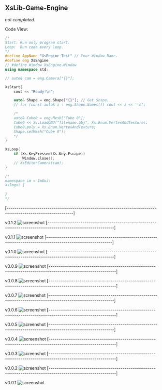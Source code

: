 ## XsLib-Game-Engine

_not complated._

Code View:
```cpp
/*
Start: Run only program start.
Loop:  Run code every loop.
*/
#define AppName "XsEngine Test" // Your Window Name.
#define eng XsEngine
// #define Window XsEngine.Window
using namespace std;

// auto& cam = eng.Camera["{}"];

XsStart{
	cout << "Ready!\n";

	auto& Shape = eng.Shape["{}"]; // Get Shape.
	// for (const auto& i : eng.Shape.Names()) cout << i << '\n';

	/*
	auto& Cube0 = eng.Mesh["Cube 0"];
	Cube0 << Xs.LoadOBJ("filename.obj", Xs.Enum.VertexAndTexture);
	Cube0.poly = Xs.Enum.VertexAndTexture;
	Shape.setMesh("Cube 0");
	*/
}

XsLoop{
	if (Xs.KeyPressed(Xs.Key.Escape))
		Window.close();
	// XsEditorCamera(cam);
}

/*
namespace im = ImGui;
XsImgui {
	
}
*/
```
[----------------------------------------------------------------------------------------------------------------]

v0.1.2
![screenshot](https://github.com/TYSON-Alii/XsLib-Game-Engine/blob/82a873e3fb0760061a6638e196478e16a5f09127/screenshots-archive/v0.1.2.png)
[----------------------------------------------------------------------------------------------------------------]

v0.1.1
![screenshot](https://github.com/TYSON-Alii/XsLib-Game-Engine/blob/aaf65770c3840cd929f253527b84a34186b43f8b/screenshots-archive/v0.1.1.png)
[----------------------------------------------------------------------------------------------------------------]

v0.1.0
![screenshot](https://github.com/TYSON-Alii/XsLib-Game-Engine/blob/9c517c080ebf2a8f6344bdd2450c7843afd40bf8/screenshots-archive/v0.1.0.png)
[----------------------------------------------------------------------------------------------------------------]

v0.0.9
![screenshot](https://github.com/TYSON-Alii/XsLib-Game-Engine/blob/8bfe28c13375cdd283406e3b851204e7834a2efa/screenshots-archive/v0.0.9.png)
[----------------------------------------------------------------------------------------------------------------]

v0.0.8
![screenshot](https://github.com/TYSON-Alii/XsLib-Game-Engine/blob/00a2edac2840f264941c71cbbad7250668dbec4e/screenshots-archive/v0.0.8.png)
[----------------------------------------------------------------------------------------------------------------]

v0.0.7
![screenshot](https://github.com/TYSON-Alii/XsLib-Game-Engine/blob/fa283e821f04d34ba70aec19c387889661dd223c/screenshots-archive/v0.0.7.png)
[----------------------------------------------------------------------------------------------------------------]

v0.0.6
![screenshot](https://github.com/TYSON-Alii/XsLib-Game-Engine/blob/e450b0798416bbf9db6e6a2831d426e76137ea3a/screenshots-archive/v0.0.6.png)
[----------------------------------------------------------------------------------------------------------------]

v0.0.5
![screenshot](https://github.com/TYSON-Alii/XsLib-Game-Engine/blob/8fabe52003a87748d8977a494d7eb5431cc10fbc/screenshots-archive/v0.0.5.png)
[----------------------------------------------------------------------------------------------------------------]

v0.0.4
![screenshot](https://github.com/TYSON-Alii/XsLib-Game-Engine/blob/86b530567c4dc086072321dd019c0908520bc7bd/screenshots-archive/v0.0.4.png)
[----------------------------------------------------------------------------------------------------------------]

v0.0.3
![screenshot](https://github.com/TYSON-Alii/XsLib-Game-Engine/blob/cd1e7b59623e43010ecb98dccd994af44c168b91/screenshots-archive/v0.0.3.png)
[----------------------------------------------------------------------------------------------------------------]

v0.0.2
![screenshot](https://github.com/TYSON-Alii/XsLib-Game-Engine/blob/4c2c1aa4fcb62f017c950a464ce26a94a935eee3/screenshots-archive/v0.0.2.png)
[----------------------------------------------------------------------------------------------------------------]

v0.0.1
![screenshot](https://github.com/TYSON-Alii/XsLib-Game-Engine/blob/1ab76d6098acb421a3f8f535ca663f26090babcc/screenshots-archive/v0.0.1.png)
